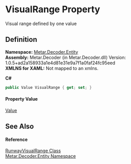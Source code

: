 # VisualRange Property


Visual range defined by one value



## Definition
**Namespace:** <a href="N_Metar_Decoder_Entity.md">Metar.Decoder.Entity</a>  
**Assembly:** Metar.Decoder (in Metar.Decoder.dll) Version: 1.0.5+ad2a158933a1e4d81e31e9a7f1a0faf24fc95eed  
**XMLNS for XAML:** Not mapped to an xmlns.

**C#**
``` C#
public Value VisualRange { get; set; }
```



#### Property Value
<a href="T_Metar_Decoder_Entity_Value.md">Value</a>

## See Also


#### Reference
<a href="T_Metar_Decoder_Entity_RunwayVisualRange.md">RunwayVisualRange Class</a>  
<a href="N_Metar_Decoder_Entity.md">Metar.Decoder.Entity Namespace</a>  
